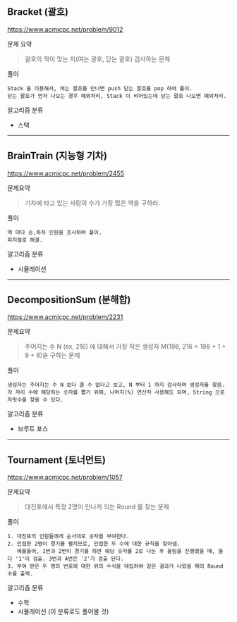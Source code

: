## Bracket (괄호)
https://www.acmicpc.net/problem/9012

문제 요약
> 괄호의 짝이 맞는 지(여는 괄호, 닫는 괄호) 검사하는 문제

풀이

~~~ 
Stack 을 이용해서, 여는 괄호를 만나면 push 닫는 괄호를 pop 하여 풀이.
닫는 괄호가 먼저 나오는 경우 예외처리, Stack 이 비어있는데 닫는 괄호 나오면 예외처리.
~~~ 

알고리즘 분류
* 스택

***

## BrainTrain (지능형 기차)
https://www.acmicpc.net/problem/2455

문제요약
> 기차에 타고 있는 사람의 수가 가장 많은 역을 구하라.

풀이
~~~
역 마다 승,하차 인원을 조사하여 풀이.
피지컬로 해결.
~~~

알고리즘 분류
* 시뮬레이션

***

## DecompositionSum (분해합)
https://www.acmicpc.net/problem/2231

문제요약
> 주어지는 수 N (ex, 216) 에 대해서 가장 작은 생성자 M(198, 216 = 198 + 1 + 9 + 8)을 구하는 문제  

풀이
~~~
생성자는 주어지는 수 N 보다 클 수 없다고 보고, N 부터 1 까지 검사하며 생성자를 찾음.
각 자리 수에 해당하는 숫자를 뽑기 위해, 나머지(%) 연산자 사용해도 되며, String 으로 자릿수를 찾을 수 있다.
~~~

알고리즘 분류
* 브루트 포스

***

## Tournament (토너먼트)
https://www.acmicpc.net/problem/1057

문제요약
> 대진표에서 특정 2명이 만나게 되는 Round 를 찾는 문제

풀이
~~~
1. 대진표의 인원들에게 순서대로 숫자를 부여한다.
2. 인접한 2명이 경기를 펼치므로, 인접한 두 수에 대한 규칙을 찾아냄. 
   예를들어, 1번과 2번이 경기를 하면 해당 숫자를 2로 나눈 후 올림을 진행했을 때, 둘 다 '1'이 검출. 3번과 4번은 '2'가 검출 된다.
3. 부여 받은 두 명의 번호에 대한 위의 수식을 대입하여 같은 결과가 나왔을 때의 Round 수를 출력.
~~~

알고리즘 분류
* 수학
* 시뮬레이션 (이 분류로도 풀어볼 것)